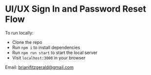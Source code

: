 # UI/UX Sign In and Password Reset Flow

To run locally:

* Clone the repo
* Run `npm i` to install dependencies
* Run `npm run start` to start the local server
* Visit `localhost:3000` in your browser

Email: brianjfitzgerald@gmail.com
